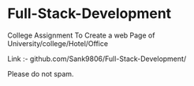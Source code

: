 # Full-Stack-Development


College Assignment
To Create a web Page of University/college/Hotel/Office

Link :- github.com/Sank9806/Full-Stack-Development/

Please do not spam.

